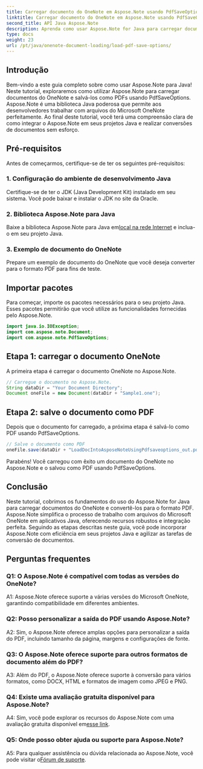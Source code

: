 ```yaml
---
title: Carregar documento do OneNote em Aspose.Note usando PdfSaveOptions
linktitle: Carregar documento do OneNote em Aspose.Note usando PdfSaveOptions
second_title: API Java Aspose.Note
description: Aprenda como usar Aspose.Note for Java para carregar documentos do OneNote e convertê-los para o formato PDF sem esforço. Simplifique suas tarefas de conversão de documentos com Aspose.Note.
type: docs
weight: 23
url: /pt/java/onenote-document-loading/load-pdf-save-options/
---
```

## Introdução

Bem-vindo a este guia completo sobre como usar Aspose.Note para Java! Neste tutorial, exploraremos como utilizar Aspose.Note para carregar documentos do OneNote e salvá-los como PDFs usando PdfSaveOptions. Aspose.Note é uma biblioteca Java poderosa que permite aos desenvolvedores trabalhar com arquivos do Microsoft OneNote perfeitamente. Ao final deste tutorial, você terá uma compreensão clara de como integrar o Aspose.Note em seus projetos Java e realizar conversões de documentos sem esforço.

## Pré-requisitos

Antes de começarmos, certifique-se de ter os seguintes pré-requisitos:

### 1. Configuração do ambiente de desenvolvimento Java

Certifique-se de ter o JDK (Java Development Kit) instalado em seu sistema. Você pode baixar e instalar o JDK no site da Oracle.

### 2. Biblioteca Aspose.Note para Java

 Baixe a biblioteca Aspose.Note para Java em[local na rede Internet](https://releases.aspose.com/note/java/) e inclua-o em seu projeto Java.

### 3. Exemplo de documento do OneNote

Prepare um exemplo de documento do OneNote que você deseja converter para o formato PDF para fins de teste.

## Importar pacotes

Para começar, importe os pacotes necessários para o seu projeto Java. Esses pacotes permitirão que você utilize as funcionalidades fornecidas pelo Aspose.Note.

```java
import java.io.IOException;
import com.aspose.note.Document;
import com.aspose.note.PdfSaveOptions;
```

## Etapa 1: carregar o documento OneNote

A primeira etapa é carregar o documento OneNote no Aspose.Note.

```java
// Carregue o documento no Aspose.Note.
String dataDir = "Your Document Directory";
Document oneFile = new Document(dataDir + "Sample1.one");
```

## Etapa 2: salve o documento como PDF

Depois que o documento for carregado, a próxima etapa é salvá-lo como PDF usando PdfSaveOptions.

```java
// Salve o documento como PDF
oneFile.save(dataDir + "LoadDocIntoAsposeNoteUsingPdfsaveoptions_out.pdf", new PdfSaveOptions());
```

Parabéns! Você carregou com êxito um documento do OneNote no Aspose.Note e o salvou como PDF usando PdfSaveOptions.

## Conclusão

Neste tutorial, cobrimos os fundamentos do uso do Aspose.Note for Java para carregar documentos do OneNote e convertê-los para o formato PDF. Aspose.Note simplifica o processo de trabalho com arquivos do Microsoft OneNote em aplicativos Java, oferecendo recursos robustos e integração perfeita. Seguindo as etapas descritas neste guia, você pode incorporar Aspose.Note com eficiência em seus projetos Java e agilizar as tarefas de conversão de documentos.

## Perguntas frequentes

### Q1: O Aspose.Note é compatível com todas as versões do OneNote?

A1: Aspose.Note oferece suporte a várias versões do Microsoft OneNote, garantindo compatibilidade em diferentes ambientes.

### Q2: Posso personalizar a saída do PDF usando Aspose.Note?

A2: Sim, o Aspose.Note oferece amplas opções para personalizar a saída do PDF, incluindo tamanho da página, margens e configurações de fonte.

### Q3: O Aspose.Note oferece suporte para outros formatos de documento além do PDF?

A3: Além do PDF, o Aspose.Note oferece suporte à conversão para vários formatos, como DOCX, HTML e formatos de imagem como JPEG e PNG.

### Q4: Existe uma avaliação gratuita disponível para Aspose.Note?

 A4: Sim, você pode explorar os recursos do Aspose.Note com uma avaliação gratuita disponível em[esse link](https://releases.aspose.com/).

### Q5: Onde posso obter ajuda ou suporte para Aspose.Note?

 A5: Para qualquer assistência ou dúvida relacionada ao Aspose.Note, você pode visitar o[Fórum de suporte](https://forum.aspose.com/c/note/28).